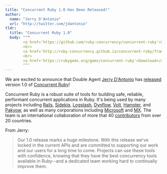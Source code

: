 ```yaml
---
title: "Concurrent Ruby 1.0 Has Been Released!"
author:
  name: "Jerry D'Antonio"
  url: "http://twitter.com/jdantonio"
tldr:
  title: "Concurrent Ruby 1.0"
  body: """
        <a href='https://github.com/ruby-concurrency/concurrent-ruby'>Source code</a>
        <br>
        <a href='http://ruby-concurrency.github.io/concurrent-ruby/frames.html'>API documentation</a>
        <br>
        <a href='https://rubygems.org/gems/concurrent-ruby'>Download</a>
        """
---
```


We are excited to announce that Double Agent [Jerry D'Antonio](http://twitter.com/jdantonio) has [released](https://rubygems.org/gems/concurrent-ruby) version 1.0 of [Concurrent Ruby](https://github.com/ruby-concurrency/concurrent-ruby)!

Concurrent Ruby is a robust suite of tools for building safe, reliable, performant concurrent applications in Ruby. It's being used by many projects including [Rails](https://github.com/rails/rails), [Sidekiq](https://github.com/mperham/sidekiq), [Logstash](https://github.com/elastic/logstash), [Dynflow](https://github.com/Dynflow/dynflow/), [Volt](https://github.com/voltrb/volt), [Hamster](https://github.com/hamstergem/hamster), and [Pakyow](https://github.com/pakyow/pakyow), as well as many corporations including [Microsoft](https://github.com/Azure/azure-sdk-for-ruby) and [MX](https://github.com/mxenabled). The team is an international collaboration of more that 40 [contributors](https://github.com/ruby-concurrency/concurrent-ruby/graphs/contributors) from over 20 countries.

From Jerry:

> Our 1.0 release marks a huge milestone. With this release we've locked in the current APIs and are committed to supporting our work and our users for a long time to come. Projects can use these tools with confidence, knowing that they have the best concurrency tools available in Ruby--and a dedicated team working hard to continually improve them.
